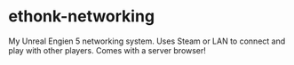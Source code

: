 # ethonk-networking
My Unreal Engien 5 networking system. 
Uses Steam or LAN to connect and play with other players. 
Comes with a server browser!
